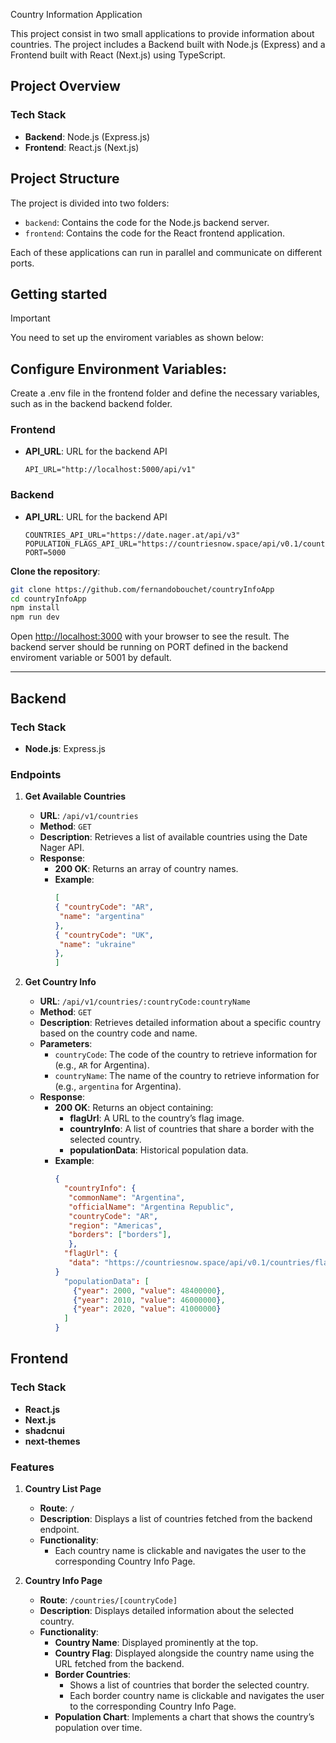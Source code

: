 Country Information Application

This project consist in two small applications to provide information about countries. The project includes a Backend built with Node.js (Express) and a Frontend built with React (Next.js) using TypeScript.

## Project Overview

### Tech Stack

- **Backend**: Node.js (Express.js)
- **Frontend**: React.js (Next.js)

## Project Structure

The project is divided into two folders:

- `backend`: Contains the code for the Node.js backend server.
- `frontend`: Contains the code for the React frontend application.

Each of these applications can run in parallel and communicate on different ports.

## Getting started

>[!IMPORTANT]
You need to set up the enviroment variables as shown below:

## Configure Environment Variables:

Create a .env file in the frontend folder and define the necessary variables, such as in the backend backend folder.

### Frontend

- **API_URL**: URL for the backend API
  ```env
  API_URL="http://localhost:5000/api/v1"

### Backend

- **API_URL**: URL for the backend API
  ```env
  COUNTRIES_API_URL="https://date.nager.at/api/v3"
  POPULATION_FLAGS_API_URL="https://countriesnow.space/api/v0.1/countries"
  PORT=5000

**Clone the repository**:
   ```bash
  git clone https://github.com/fernandobouchet/countryInfoApp
cd countryInfoApp
npm install
npm run dev

```

Open [http://localhost:3000](http://localhost:3000) with your browser to see the result.
The backend server should be running on PORT defined in the backend enviroment variable or 5001 by default.


---

## Backend

### Tech Stack

- **Node.js**: Express.js


### Endpoints

1. **Get Available Countries**
   - **URL**: `/api/v1/countries`
   - **Method**: `GET`
   - **Description**: Retrieves a list of available countries using the Date Nager API.
   - **Response**: 
     - **200 OK**: Returns an array of country names.
     - **Example**:
       ```json
       [
       { "countryCode": "AR",
        "name": "argentina"
       },
       { "countryCode": "UK",
        "name": "ukraine"
       },
       ]
       ```

2. **Get Country Info**
   - **URL**: `/api/v1/countries/:countryCode:countryName`
   - **Method**: `GET`
   - **Description**: Retrieves detailed information about a specific country based on the country code and name.
   - **Parameters**: 
     - `countryCode`: The code of the country to retrieve information for (e.g., `AR` for Argentina).
     - `countryName`: The name of the country to retrieve information for (e.g., `argentina` for Argentina).
   - **Response**:
     - **200 OK**: Returns an object containing:
       - **flagUrl**: A URL to the country’s flag image.
       - **countryInfo**: A list of countries that share a border with the selected country.
       - **populationData**: Historical population data.
     - **Example**:
       ```json
       {
         "countryInfo": {
          "commonName": "Argentina",
          "officialName": "Argentina Republic",
          "countryCode": "AR",
          "region": "Americas",
          "borders": ["borders"],
          },
         "flagUrl": {
          "data": "https://countriesnow.space/api/v0.1/countries/flag/images/UA.png",
       }
         "populationData": [
           {"year": 2000, "value": 48400000},
           {"year": 2010, "value": 46000000},
           {"year": 2020, "value": 41000000}
         ]
       }
       ```

## Frontend

### Tech Stack

- **React.js**
- **Next.js**
- **shadcnui**
- **next-themes**

### Features

1. **Country List Page**
   - **Route**: `/`
   - **Description**: Displays a list of countries fetched from the backend endpoint.
   - **Functionality**:
     - Each country name is clickable and navigates the user to the corresponding Country Info Page.

2. **Country Info Page**
   - **Route**: `/countries/[countryCode]`
   - **Description**: Displays detailed information about the selected country.
   - **Functionality**:
     - **Country Name**: Displayed prominently at the top.
     - **Country Flag**: Displayed alongside the country name using the URL fetched from the backend.
     - **Border Countries**:
       - Shows a list of countries that border the selected country.
       - Each border country name is clickable and navigates the user to the corresponding Country Info Page.
     - **Population Chart**: Implements a chart that shows the country’s population over time.
